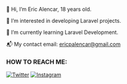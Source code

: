 👋 Hi, I’m Eric Alencar, 18 years old.

👀 I’m interested in developing Laravel projects.

🌱 I’m currently learning Laravel Development.

📬 My contact email: ericpalencar@gmail.com

### HOW TO REACH ME:
[![Twitter](https://img.shields.io/badge/Twitter-1DA1F2?style=for-the-badge&logo=twitter&logoColor=white)](https://twitter.com/triczinho)
[![Instagram](https://img.shields.io/badge/INSTAGRAM-E1306C?style=for-the-badge&logo=instagram&logoColor=white)](https://instagram.com/eriic.alencar)
###
